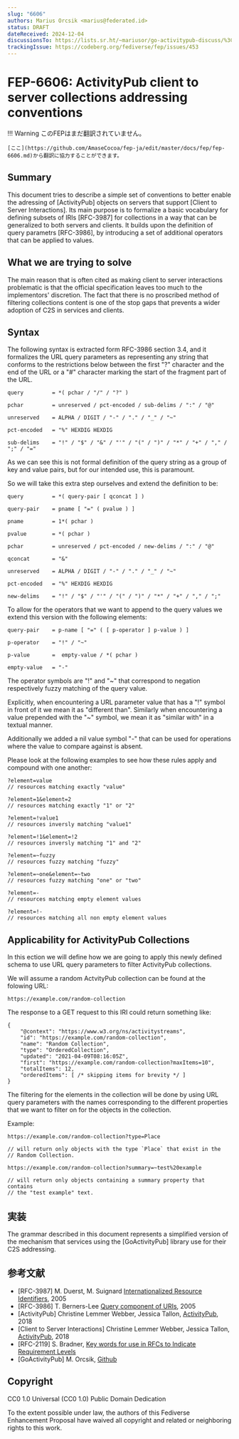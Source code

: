 ```yaml
---
slug: "6606"
authors: Marius Orcsik <marius@federated.id>
status: DRAFT
dateReceived: 2024-12-04
discussionsTo: https://lists.sr.ht/~mariusor/go-activitypub-discuss/%3Cwecobrezdaeqzfsukst42hncuuimomii5oeixonirrksrvs4md@4l76dr4obisi%3E
trackingIssue: https://codeberg.org/fediverse/fep/issues/453
---
```

# FEP-6606: ActivityPub client to server collections addressing conventions
!!! Warning
    このFEPはまだ翻訳されていません。

    [ここ](https://github.com/AmaseCocoa/fep-ja/edit/master/docs/fep/fep-6606.md)から翻訳に協力することができます。


## Summary

This document tries to describe a simple set of conventions to better enable
the adressing of [ActivityPub] objects on servers that support [Client to
Server Interactions]. Its main purpose is to formalize a basic vocabulary for
defining subsets of IRIs [RFC-3987] for collections in a way that can be
generalized to both servers and clients. It builds upon the definition of query
parametrs [RFC-3986], by introducing a set of additional operators that can be
applied to values.

## What we are trying to solve

The main reason that is often cited as making client to server interactions
problematic is that the official specification leaves too much to the
implementors' discretion. The fact that there is no proscribed method of
filtering collections content is one of the stop gaps that prevents a wider
adoption of C2S in services and clients. <!-- This is the part we will be
focusing on. -->

## Syntax

The following syntax is extracted form RFC-3986 section 3.4, and it formalizes
the URL query parameters as representing any string that conforms to the
restrictions below between the first "?" character and the end of the URL or a
"#" character marking the start of the fragment part of the URL.

    query         = *( pchar / "/" / "?" )
    
    pchar         = unreserved / pct-encoded / sub-delims / ":" / "@"
    
    unreserved    = ALPHA / DIGIT / "-" / "." / "_" / "~"
    
    pct-encoded   = "%" HEXDIG HEXDIG
    
    sub-delims    = "!" / "$" / "&" / "'" / "(" / ")" / "*" / "+" / "," / ";" / "="

As we can see this is not formal definition of the query string as a group of
key and value pairs, but for our intended use, this is paramount.

So we will take this extra step ourselves and extend the definition to be:

    query         = *( query-pair [ qconcat ] )
    
    query-pair    = pname [ "=" ( pvalue ) ]
    
    pname         = 1*( pchar )
    
    pvalue        = *( pchar )
    
    pchar         = unreserved / pct-encoded / new-delims / ":" / "@"
    
    qconcat       = "&"
    
    unreserved    = ALPHA / DIGIT / "-" / "." / "_" / "~"
    
    pct-encoded   = "%" HEXDIG HEXDIG
    
    new-delims    = "!" / "$" / "'" / "(" / ")" / "*" / "+" / "," / ";" 

To allow for the operators that we want to append to the query values we extend this 
version with the following elements:

    query-pair    = p-name [ "=" ( [ p-operator ] p-value ) ]
    
    p-operator    = "!" / "~"
    
    p-value       =  empty-value / *( pchar )
    
    empty-value   = "-"

The operator symbols are "!" and "~" that correspond to negation respectively fuzzy 
matching of the query value.

Explicitly, when encountering a URL parameter value that has a "!" symbol in front
of it we mean it as "different than". Similarly when encountering a value prepended
with the "~" symbol, we mean it as "similar with" in a textual manner.

Additionally we added a nil value symbol "-" that can be used for operations where
the value to compare against is absent.

Please look at the following examples to see how these rules apply and compound with
one another:

    ?element=value
    // resources matching exactly "value"
    
    ?element=1&element=2
    // resources matching exactly "1" or "2"
    
    ?element=!value1
    // resources inversly matching "value1"
    
    ?element=!1&element=!2
    // resources inversly matching "1" and "2"
    
    ?element=~fuzzy
    // resources fuzzy matching "fuzzy"
    
    ?element=~one&element=~two
    // resources fuzzy matching "one" or "two"
    
    ?element=-
    // resources matching empty element values
    
    ?element=!-
    // resources matching all non empty element values

## Applicability for ActivityPub Collections

In this ection we will define how we are going to apply this newly defined
schema to use URL query parameters to filter ActivityPub collections.

We will assume a random ActvityPub collection can be found at the folowing URL:

    https://example.com/random-collection

The response to a GET request to this IRI could return something like:

    {
        "@context": "https://www.w3.org/ns/activitystreams",
        "id": "https://example.com/random-collection",
        "name": "Random Collection",
        "type": "OrderedCollection",
        "updated": "2021-04-09T08:16:05Z",
        "first": "https://example.com/random-collection?maxItems=10",
        "totalItems": 12,
        "orderedItems": [ /* skipping items for brevity */ ]
    }

The filtering for the elements in the collection will be done by using URL
query parameters with the names corresponding to the different properties that
we want to filter on for the objects in the collection.

Example:

    https://example.com/random-collection?type=Place
    
    // will return only objects with the type `Place` that exist in the
    // Random Collection.
    
    https://example.com/random-collection?summary=~test%20example
    
    // will return only objects containing a summary property that contains
    // the "test example" text.

## 実装

The grammar described in this document represents a simplified version of the
mechanism that services using the [GoActivityPub] library use for their C2S addressing.

## 参考文献

- [RFC-3987] M. Duerst, M. Suignard [Internationalized Resource Identifiers](https://tools.ietf.org/html/rfc3987), 2005
- [RFC-3986] T. Berners-Lee [Query component of URIs](https://tools.ietf.org/html/rfc3986#section-3.4), 2005
- [ActivityPub] Christine Lemmer Webber, Jessica Tallon, [ActivityPub](https://www.w3.org/TR/activitypub/), 2018
- [Client to Server Interactions] Christine Lemmer Webber, Jessica Tallon, [ActivityPub](https://www.w3.org/TR/activitypub/#client-to-server-interactions), 2018
- [RFC-2119] S. Bradner, [Key words for use in RFCs to Indicate Requirement Levels](https://tools.ietf.org/html/rfc2119.html)
- [GoActivityPub] M. Orcsik, [Github](https://github.com/go-ap)


## Copyright

CC0 1.0 Universal (CC0 1.0) Public Domain Dedication 

To the extent possible under law, the authors of this Fediverse Enhancement
Proposal have waived all copyright and related or neighboring rights to this
work.

